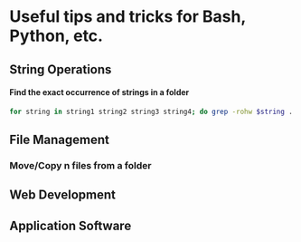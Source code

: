 # Useful tips and tricks for Bash, Python, etc. 

## String Operations

#### Find the exact occurrence of strings in a folder

```bash
for string in string1 string2 string3 string4; do grep -rohw $string . | wc -l; done
```

## File Management

### Move/Copy n files from a folder






## Web Development

## Application Software
